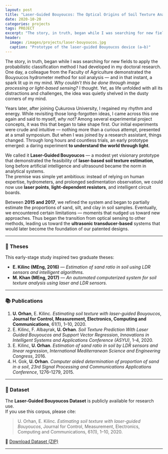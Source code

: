 ```yaml
---
layout: post
title: "Laser-Guided Bouyoucos: The Optical Origins of Soil Texture Analysis"
date: 2020-10-20
categories: projects
tags: PROJECT
excerpt: "The story, in truth, began while I was searching for new fields to apply the probabilistic classification method I had developed in my doctoral research."
header: 
  image: /images/projects/laser-bouyoucos.jpg
  caption: "Prototype of the laser-guided Bouyoucos device (a–b)"
---
```


The story, in truth, began while I was searching for new fields to apply the probabilistic classification method I had developed in my doctoral research. One day, a colleague from the Faculty of Agriculture demonstrated the Bouyoucos hydrometer method for soil analysis — and in that instant, a spark lit up in my mind. *Why couldn’t this be done through image processing or light-based sensing?* I thought. Yet, as life unfolded with all its distractions and challenges, the idea was quietly shelved in the dusty corners of my mind.

Years later, after joining Çukurova University, I regained my rhythm and energy. While revisiting those long-forgotten ideas, I came across this one again and said to myself, *why not?* Among several experimental project concepts, it was this that began to take shape first. Our initial experiments were crude and intuitive — nothing more than a curious attempt, presented at a small symposium. But when I was joined by a research assistant, things changed. Through long hours and countless trials, an early prototype emerged: a daring experiment **to understand the world through light**.

We called it **Laser-Guided Bouyoucos** — a modest yet visionary prototype that demonstrated the feasibility of **laser-based soil texture estimation**, long before artificial intelligence and ultrasound became the norm in analytical systems.  
The premise was simple yet ambitious: instead of relying on human expertise, hydrometers, and prolonged sedimentation observation, we could now use **laser points**, **light-dependent resistors**, and intelligent circuit boards.

Between **2015 and 2017**, we refined the system and began to partially estimate the proportions of sand, silt, and clay in soil samples. Eventually, we encountered certain limitations — moments that nudged us toward new approaches. Thus began the transition from optical sensing to other methods, leading us toward the **ultrasonic transducer-based** systems that would later become the foundation of our patented designs.

---

### 🧾 **Theses**

This early-stage study inspired two graduate theses:

- **E. Kilinc (MEng, 2016)** — *Estimation of sand ratio in soil using LDR sensors and intelligent algorithms.*  
- **M. Khan (MEng, 2017)** — *An automated computerized system for soil texture analysis using laser and LDR sensors.*

---

### 📚 Publications
1. **U. Orhan**, E. Kilinc. *Estimating soil texture with laser-guided Bouyoucos*, **Journal for Control, Measurement, Electronics, Computing and Communications**, 61(1), 1–10, 2020.  
2. E. Kilinc, F. Albayrak, **U. Orhan**. *Soil Texture Prediction With Laser Guided Bouyoucos and Support Vector Regression*, *Innovations in Intelligent Systems and Applications Conference (ASYU)*, 1–4, 2020.  
3. E. Kilinc, **U. Orhan**. *Estimation of sand ratio in soil by LDR sensors and linear regression*, *International Mediterranean Science and Engineering Congress*, 2016.  
4. H. Gok, **U. Orhan**. *Computer aided determination of proportion of sand in a soil*, *23rd Signal Processing and Communications Applications Conference*, 1276–1279, 2015.

---

### 💾 Dataset
The **Laser-Guided Bouyoucos Dataset** is publicly available for research use.  
If you use this corpus, please cite:  
> U. Orhan, E. Kilinc. *Estimating soil texture with laser-guided Bouyoucos*, Journal for Control, Measurement, Electronics, Computing and Communications, 61(1), 1–10, 2020.

📎 [Download Dataset (ZIP)](https://ceng.cu.edu.tr/uorhan/dosyalar/LGBDataset.zip)

---

